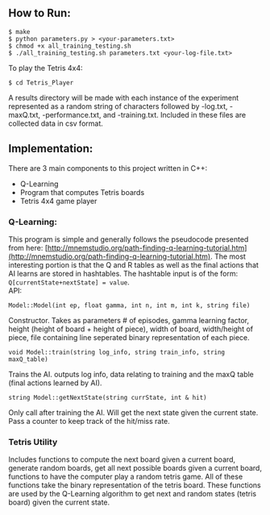 ## How to Run:
```
$ make
$ python parameters.py > <your-parameters.txt>
$ chmod +x all_training_testing.sh
$ ./all_training_testing.sh parameters.txt <your-log-file.txt>
```
To play the Tetris 4x4:
```
$ cd Tetris_Player
```
A results directory will be made with each instance of the experiment represented as a random string of characters followed by -log.txt, -maxQ.txt, -performance.txt, and -training.txt. Included in these files are collected data in csv format.
## Implementation:

There are 3 main components to this project written in C++:
* Q-Learning
* Program that computes Tetris boards
* Tetris 4x4 game player

### Q-Learning:
This program is simple and generally follows the pseudocode presented from here: [http://mnemstudio.org/path-finding-q-learning-tutorial.htm](http://mnemstudio.org/path-finding-q-learning-tutorial.htm). The most interesting portion is that the Q and R tables as well as the final actions that AI learns are stored in hashtables. The hashtable input is of the form:
`Q[currentState+nextState] = value`.  
API:  
```
Model::Model(int ep, float gamma, int n, int m, int k, string file)
```
Constructor. Takes as parameters # of episodes, gamma learning factor, height (height of board + height of piece), width of board, width/height of piece, file containing line seperated binary representation of each piece.
```
void Model::train(string log_info, string train_info, string maxQ_table)
```
Trains the AI. outputs log info, data relating to training and the maxQ table (final actions learned by AI).
```
string Model::getNextState(string currState, int & hit)
```
Only call after training the AI. Will get the next state given the current state. Pass a counter to keep track of the hit/miss rate.
### Tetris Utility
Includes functions to compute the next board given a current board, generate random boards, get all next possible boards given a current board, functions to have the computer play a random tetris game. All of these functions take the binary representation of the tetris board. These functions are used by the Q-Learning algorithm to get next and random states (tetris board) given the current state.

